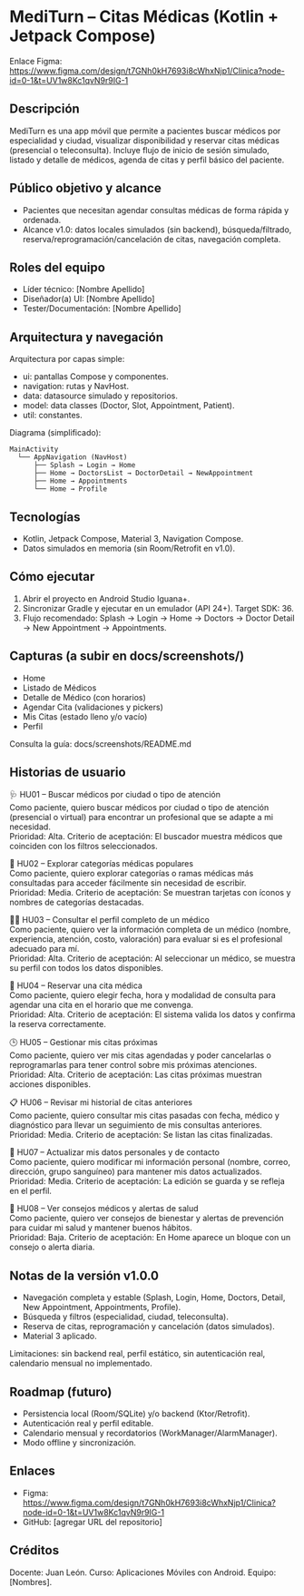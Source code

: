 # MediTurn – Citas Médicas (Kotlin + Jetpack Compose)

Enlace Figma: https://www.figma.com/design/t7GNh0kH7693i8cWhxNjp1/Clinica?node-id=0-1&t=UV1w8Kc1qvN9r9IG-1

## Descripción
MediTurn es una app móvil que permite a pacientes buscar médicos por especialidad y ciudad, visualizar disponibilidad y reservar citas médicas (presencial o teleconsulta). Incluye flujo de inicio de sesión simulado, listado y detalle de médicos, agenda de citas y perfil básico del paciente.

## Público objetivo y alcance
- Pacientes que necesitan agendar consultas médicas de forma rápida y ordenada.
- Alcance v1.0: datos locales simulados (sin backend), búsqueda/filtrado, reserva/reprogramación/cancelación de citas, navegación completa.

## Roles del equipo
- Líder técnico: [Nombre Apellido]
- Diseñador(a) UI: [Nombre Apellido]
- Tester/Documentación: [Nombre Apellido]

## Arquitectura y navegación
Arquitectura por capas simple:
- ui: pantallas Compose y componentes.
- navigation: rutas y NavHost.
- data: datasource simulado y repositorios.
- model: data classes (Doctor, Slot, Appointment, Patient).
- util: constantes.

Diagrama (simplificado):

```
MainActivity
  └── AppNavigation (NavHost)
      ├── Splash → Login → Home
      ├── Home → DoctorsList → DoctorDetail → NewAppointment
      ├── Home → Appointments
      └── Home → Profile
```

## Tecnologías
- Kotlin, Jetpack Compose, Material 3, Navigation Compose.
- Datos simulados en memoria (sin Room/Retrofit en v1.0).

## Cómo ejecutar
1. Abrir el proyecto en Android Studio Iguana+.
2. Sincronizar Gradle y ejecutar en un emulador (API 24+). Target SDK: 36.
3. Flujo recomendado: Splash → Login → Home → Doctors → Doctor Detail → New Appointment → Appointments.

## Capturas (a subir en docs/screenshots/)
- Home
- Listado de Médicos
- Detalle de Médico (con horarios)
- Agendar Cita (validaciones y pickers)
- Mis Citas (estado lleno y/o vacío)
- Perfil

Consulta la guía: docs/screenshots/README.md

## Historias de usuario
🩺 HU01 – Buscar médicos por ciudad o tipo de atención  
Como paciente, quiero buscar médicos por ciudad o tipo de atención (presencial o virtual) para encontrar un profesional que se adapte a mi necesidad.  
Prioridad: Alta. Criterio de aceptación: El buscador muestra médicos que coinciden con los filtros seleccionados.

💊 HU02 – Explorar categorías médicas populares  
Como paciente, quiero explorar categorías o ramas médicas más consultadas para acceder fácilmente sin necesidad de escribir.  
Prioridad: Media. Criterio de aceptación: Se muestran tarjetas con íconos y nombres de categorías destacadas.

👨‍⚕ HU03 – Consultar el perfil completo de un médico  
Como paciente, quiero ver la información completa de un médico (nombre, experiencia, atención, costo, valoración) para evaluar si es el profesional adecuado para mí.  
Prioridad: Alta. Criterio de aceptación: Al seleccionar un médico, se muestra su perfil con todos los datos disponibles.

📅 HU04 – Reservar una cita médica  
Como paciente, quiero elegir fecha, hora y modalidad de consulta para agendar una cita en el horario que me convenga.  
Prioridad: Alta. Criterio de aceptación: El sistema valida los datos y confirma la reserva correctamente.

🕒 HU05 – Gestionar mis citas próximas  
Como paciente, quiero ver mis citas agendadas y poder cancelarlas o reprogramarlas para tener control sobre mis próximas atenciones.  
Prioridad: Alta. Criterio de aceptación: Las citas próximas muestran acciones disponibles.

📋 HU06 – Revisar mi historial de citas anteriores  
Como paciente, quiero consultar mis citas pasadas con fecha, médico y diagnóstico para llevar un seguimiento de mis consultas anteriores.  
Prioridad: Media. Criterio de aceptación: Se listan las citas finalizadas.

👤 HU07 – Actualizar mis datos personales y de contacto  
Como paciente, quiero modificar mi información personal (nombre, correo, dirección, grupo sanguíneo) para mantener mis datos actualizados.  
Prioridad: Media. Criterio de aceptación: La edición se guarda y se refleja en el perfil.

💬 HU08 – Ver consejos médicos y alertas de salud  
Como paciente, quiero ver consejos de bienestar y alertas de prevención para cuidar mi salud y mantener buenos hábitos.  
Prioridad: Baja. Criterio de aceptación: En Home aparece un bloque con un consejo o alerta diaria.

## Notas de la versión v1.0.0
- Navegación completa y estable (Splash, Login, Home, Doctors, Detail, New Appointment, Appointments, Profile).
- Búsqueda y filtros (especialidad, ciudad, teleconsulta).
- Reserva de citas, reprogramación y cancelación (datos simulados). 
- Material 3 aplicado.

Limitaciones: sin backend real, perfil estático, sin autenticación real, calendario mensual no implementado.

## Roadmap (futuro)
- Persistencia local (Room/SQLite) y/o backend (Ktor/Retrofit).
- Autenticación real y perfil editable.
- Calendario mensual y recordatorios (WorkManager/AlarmManager).
- Modo offline y sincronización.

## Enlaces
- Figma: https://www.figma.com/design/t7GNh0kH7693i8cWhxNjp1/Clinica?node-id=0-1&t=UV1w8Kc1qvN9r9IG-1
- GitHub: [agregar URL del repositorio]

## Créditos
Docente: Juan León. Curso: Aplicaciones Móviles con Android. Equipo: [Nombres].